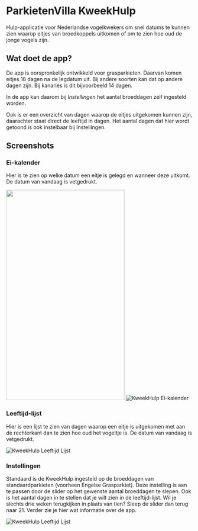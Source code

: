 # ParkietenVilla KweekHulp
Hulp-applicatie voor Nederlandse vogelkwekers om snel datums te kunnen zien
waarop eitjes van broedkoppels uitkomen of om te zien hoe oud de jonge
vogels zijn.


## Wat doet de app?
De app is oorspronkelijk ontwikkeld voor grasparkieten. Daarvan komen eitjes
18 dagen na de legdatum uit. Bij andere soorten kan dat op andere dagen zijn.
Bij kanaries is dit bijvoorbeeld 14 dagen.

In de app kan daarom bij _Instellingen_ het aantal broeddagen zelf ingesteld worden.

Ook is er een overzicht van dagen waarop de eitjes uitgekomen kunnen zijn,
daarachter staat direct de leeftijd in dagen. Het aantal dagen dat hier wordt
getoond is ook instelbaar bij Instellingen.

## Screenshots

### Ei-kalender
Hier is te zien op welke datum een eitje is gelegd en wanneer deze uitkomt.
De datum van vandaag is vetgedrukt.

<a href="https://github.com/jeroenpeters1986/parkietenvilla-kweekhulp-app/raw/master/screenshots/kweekhulp_eikalender.png" target="_blank"><img src="https://github.com/jeroenpeters1986/parkietenvilla-kweekhulp-app/raw/master/screenshots/kweekhulp_eikalender.png" height="568" width="320" ></a>
![KweekHulp Ei-kalender](https://github.com/jeroenpeters1986/parkietenvilla-kweekhulp-app/raw/master/screenshots/kweekhulp_eikalender.png)

### Leeftijd-lijst
Hier is een lijst te zien van dagen waarop een eitje is uitgekomen met aan
de rechterkant dan te zien hoe oud het vogeltje is.
De datum van vandaag is vetgedrukt.

![KweekHulp Leeftijd Lijst](https://github.com/jeroenpeters1986/parkietenvilla-kweekhulp-app/raw/master/screenshots/kweekhulp_leeftijd.png)

### Instellingen
Standaard is de KweekHulp ingesteld op de broeddagen van standaardparkieten
(voorheen Engelse Grasparkiet). Deze instelling is aan te passen door de slider
op het gewenste aantal broeddagen te slepen.
Ook is het aantal dagen in te stellen dat je wilt zien in de leeftijd-lijst.
Wil je slechts drie weken terugkijken in plaats van tien? Sleep de slider dan
terug naar 21.
Verder zie je hier wat informatie over de app.

![KweekHulp Leeftijd Lijst](https://github.com/jeroenpeters1986/parkietenvilla-kweekhulp-app/raw/master/screenshots/kweekhulp_leeftijd.png)

